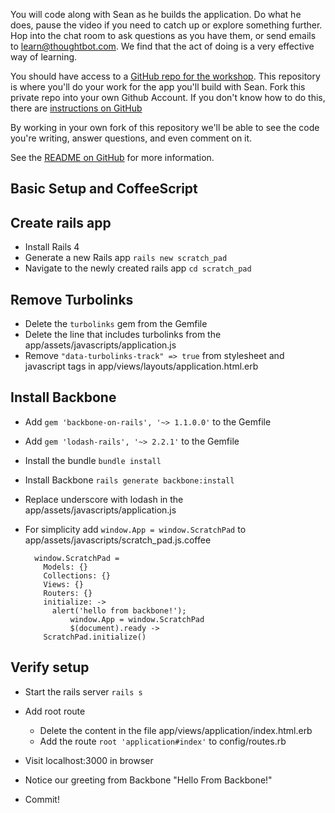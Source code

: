You will code along with Sean as he builds the application. Do what he does, pause the video if you need to catch up or explore something further. Hop into the chat room to ask questions as you have them, or send emails to learn@thoughtbot.com. We find that the act of doing is a very effective way of learning.

You should have access to a [GitHub repo for the workshop](https://github.com/thoughtbot/hands-on-backbone-js-on-rails). This repository is where you'll do your work for the app you'll build with Sean. Fork this private repo into your own Github Account.  If you don't know how to do this, there are [instructions on GitHub](https://help.github.com/articles/fork-a-repo)

By working in your own fork of this repository we'll be able to see the code you're writing, answer questions, and even comment on it.

See the [README on GitHub](https://github.com/thoughtbot/hands-on-backbone-js-on-rails/blob/master/README.md) for more information.

Basic Setup and CoffeeScript
--

Create rails app
--

- Install Rails 4
- Generate a new Rails app `rails new scratch_pad`
- Navigate to the newly created rails app `cd scratch_pad`

Remove Turbolinks
--

- Delete the `turbolinks` gem from the Gemfile
- Delete the line that includes turbolinks from the app/assets/javascripts/application.js
- Remove `"data-turbolinks-track" => true` from stylesheet and javascript tags in
  app/views/layouts/application.html.erb

Install Backbone
--

- Add `gem 'backbone-on-rails', '~> 1.1.0.0'` to the Gemfile
- Add `gem 'lodash-rails', '~> 2.2.1'` to the Gemfile
- Install the bundle `bundle install`
- Install Backbone `rails generate backbone:install`
- Replace underscore with lodash in the app/assets/javascripts/application.js
- For simplicity add `window.App = window.ScratchPad` to
  app/assets/javascripts/scratch\_pad.js.coffee

        window.ScratchPad =
          Models: {}
          Collections: {}
          Views: {}
          Routers: {}
          initialize: ->
            alert('hello from backbone!');
                window.App = window.ScratchPad
                $(document).ready ->
          ScratchPad.initialize()


Verify setup
--

- Start the rails server `rails s`
- Add root route
  - Delete the content in the file app/views/application/index.html.erb
  - Add the route `root 'application#index'` to config/routes.rb
- Visit localhost:3000 in browser
- Notice our greeting from Backbone "Hello From Backbone!"

- Commit!
